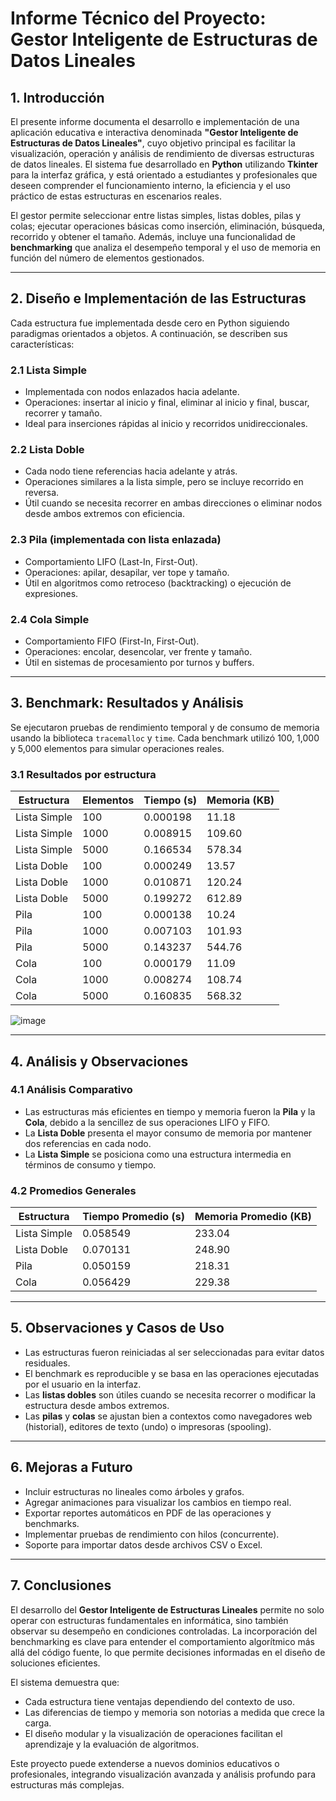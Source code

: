 # Informe Técnico del Proyecto: Gestor Inteligente de Estructuras de Datos Lineales

## 1. Introducción

El presente informe documenta el desarrollo e implementación de una aplicación educativa e interactiva denominada **"Gestor Inteligente de Estructuras de Datos Lineales"**, cuyo objetivo principal es facilitar la visualización, operación y análisis de rendimiento de diversas estructuras de datos lineales. El sistema fue desarrollado en **Python** utilizando **Tkinter** para la interfaz gráfica, y está orientado a estudiantes y profesionales que deseen comprender el funcionamiento interno, la eficiencia y el uso práctico de estas estructuras en escenarios reales.

El gestor permite seleccionar entre listas simples, listas dobles, pilas y colas; ejecutar operaciones básicas como inserción, eliminación, búsqueda, recorrido y obtener el tamaño. Además, incluye una funcionalidad de **benchmarking** que analiza el desempeño temporal y el uso de memoria en función del número de elementos gestionados.

---

## 2. Diseño e Implementación de las Estructuras

Cada estructura fue implementada desde cero en Python siguiendo paradigmas orientados a objetos. A continuación, se describen sus características:

### 2.1 Lista Simple
- Implementada con nodos enlazados hacia adelante.
- Operaciones: insertar al inicio y final, eliminar al inicio y final, buscar, recorrer y tamaño.
- Ideal para inserciones rápidas al inicio y recorridos unidireccionales.

### 2.2 Lista Doble
- Cada nodo tiene referencias hacia adelante y atrás.
- Operaciones similares a la lista simple, pero se incluye recorrido en reversa.
- Útil cuando se necesita recorrer en ambas direcciones o eliminar nodos desde ambos extremos con eficiencia.

### 2.3 Pila (implementada con lista enlazada)
- Comportamiento LIFO (Last-In, First-Out).
- Operaciones: apilar, desapilar, ver tope y tamaño.
- Útil en algoritmos como retroceso (backtracking) o ejecución de expresiones.

### 2.4 Cola Simple
- Comportamiento FIFO (First-In, First-Out).
- Operaciones: encolar, desencolar, ver frente y tamaño.
- Útil en sistemas de procesamiento por turnos y buffers.

---

## 3. Benchmark: Resultados y Análisis

Se ejecutaron pruebas de rendimiento temporal y de consumo de memoria usando la biblioteca `tracemalloc` y `time`. Cada benchmark utilizó 100, 1,000 y 5,000 elementos para simular operaciones reales.

### 3.1 Resultados por estructura

| Estructura     | Elementos | Tiempo (s) | Memoria (KB) |
|----------------|-----------|------------|---------------|
| Lista Simple   | 100       | 0.000198   | 11.18         |
| Lista Simple   | 1000      | 0.008915   | 109.60        |
| Lista Simple   | 5000      | 0.166534   | 578.34        |
| Lista Doble    | 100       | 0.000249   | 13.57         |
| Lista Doble    | 1000      | 0.010871   | 120.24        |
| Lista Doble    | 5000      | 0.199272   | 612.89        |
| Pila           | 100       | 0.000138   | 10.24         |
| Pila           | 1000      | 0.007103   | 101.93        |
| Pila           | 5000      | 0.143237   | 544.76        |
| Cola           | 100       | 0.000179   | 11.09         |
| Cola           | 1000      | 0.008274   | 108.74        |
| Cola           | 5000      | 0.160835   | 568.32        |

![image](https://github.com/user-attachments/assets/bea36378-27ed-4643-99fb-934f63fecfb9)

---

## 4. Análisis y Observaciones

### 4.1 Análisis Comparativo

- Las estructuras más eficientes en tiempo y memoria fueron la **Pila** y la **Cola**, debido a la sencillez de sus operaciones LIFO y FIFO.
- La **Lista Doble** presenta el mayor consumo de memoria por mantener dos referencias en cada nodo.
- La **Lista Simple** se posiciona como una estructura intermedia en términos de consumo y tiempo.

### 4.2 Promedios Generales

| Estructura     | Tiempo Promedio (s) | Memoria Promedio (KB) |
|----------------|---------------------|-------------------------|
| Lista Simple   | 0.058549            | 233.04                  |
| Lista Doble    | 0.070131            | 248.90                  |
| Pila           | 0.050159            | 218.31                  |
| Cola           | 0.056429            | 229.38                  |

---

## 5. Observaciones y Casos de Uso

- Las estructuras fueron reiniciadas al ser seleccionadas para evitar datos residuales.
- El benchmark es reproducible y se basa en las operaciones ejecutadas por el usuario en la interfaz.
- Las **listas dobles** son útiles cuando se necesita recorrer o modificar la estructura desde ambos extremos.
- Las **pilas** y **colas** se ajustan bien a contextos como navegadores web (historial), editores de texto (undo) o impresoras (spooling).

---

## 6. Mejoras a Futuro

- Incluir estructuras no lineales como árboles y grafos.
- Agregar animaciones para visualizar los cambios en tiempo real.
- Exportar reportes automáticos en PDF de las operaciones y benchmarks.
- Implementar pruebas de rendimiento con hilos (concurrente).
- Soporte para importar datos desde archivos CSV o Excel.

---

## 7. Conclusiones

El desarrollo del **Gestor Inteligente de Estructuras Lineales** permite no solo operar con estructuras fundamentales en informática, sino también observar su desempeño en condiciones controladas. La incorporación del benchmarking es clave para entender el comportamiento algorítmico más allá del código fuente, lo que permite decisiones informadas en el diseño de soluciones eficientes.

El sistema demuestra que:
- Cada estructura tiene ventajas dependiendo del contexto de uso.
- Las diferencias de tiempo y memoria son notorias a medida que crece la carga.
- El diseño modular y la visualización de operaciones facilitan el aprendizaje y la evaluación de algoritmos.

Este proyecto puede extenderse a nuevos dominios educativos o profesionales, integrando visualización avanzada y análisis profundo para estructuras más complejas.
